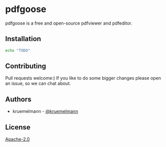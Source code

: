 # pdfgoose

pdfgoose is a free and open-source pdfviewer and pdfeditor.

## Installation

```bash
echo "TODO"
```

## Contributing

Pull requests welcome:)
If you like to do some bigger changes please open an issue, so we can chat about.

## Authors

* kruemelmann - [@kruemelmann](https://github.com/kruemelmann/)

## License
[Apache-2.0](https://choosealicense.com/licenses/apache-2.0/)

